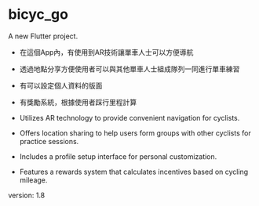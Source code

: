 # bicyc_go

A new Flutter project.

- 在這個App內，有使用到AR技術讓單車人士可以方便導航
- 透過地點分享方便使用者可以與其他單車人士組成隊列一同進行單車練習
- 有可以設定個人資料的版面
- 有獎勵系統，根據使用者踩行里程計算

- Utilizes AR technology to provide convenient navigation for cyclists.
- Offers location sharing to help users form groups with other cyclists for practice sessions.
- Includes a profile setup interface for personal customization.
- Features a rewards system that calculates incentives based on cycling mileage.

version: 1.8
